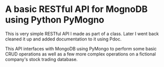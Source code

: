 # A basic RESTful API for MognoDB using Python PyMogno
This is very simple RESTful API I made as part of a class. Later I went back cleaned it up and added documentation to it using Pdoc.

This API interfaces with MongoDB using PyMongo to perform some basic CRUD operations as well as a few more complex operations on a fictional company's stock trading database.

